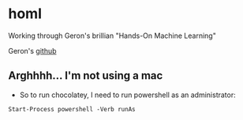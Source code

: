 # homl
Working through Geron's brillian "Hands-On Machine Learning"

Geron's [github](https://github.com/ageron/handson-ml2)

## Arghhhh... I'm not using a mac

* So to run chocolatey, I need to run powershell as an administrator:

`Start-Process powershell -Verb runAs`

